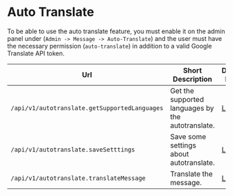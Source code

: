 # Auto Translate

To be able to use the auto translate feature, you must enable it on the admin panel under (`Admin -> Message -> Auto-Translate`) and the user must have the necessary permission (`auto-translate`) in addition to a valid Google Translate API token.

| Url                                           | Short Description                                 | Details Page                     |
| --------------------------------------------- | ------------------------------------------------- | -------------------------------- |
| `/api/v1/autotranslate.getSupportedLanguages` | Get the supported languages by the autotranslate. | [Link](getsupportedlanguages.md) |
| `/api/v1/autotranslate.saveSetttings`         | Save some settings about autotranslate.           | [Link](savesettings.md)          |
| `/api/v1/autotranslate.translateMessage`      | Translate the message.                            | [Link](translatemessage.md)      |

